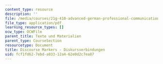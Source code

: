 ```yaml
---
content_type: resource
description: ''
file: /media/courses/21g-410-advanced-german-professional-communication-spring-2017/fcf1fd627ebda83312a462e0d2c7ea87_21G_410s17_W02_M04.pdf
file_type: application/pdf
learning_resource_types: []
ocw_type: OCWFile
parent_title: Texte und Materialien
parent_type: CourseSection
resourcetype: Document
title: Discourse Markers - Diskursverbindungen
uid: fcf1fd62-7ebd-a833-12a4-62e0d2c7ea87
---
```


